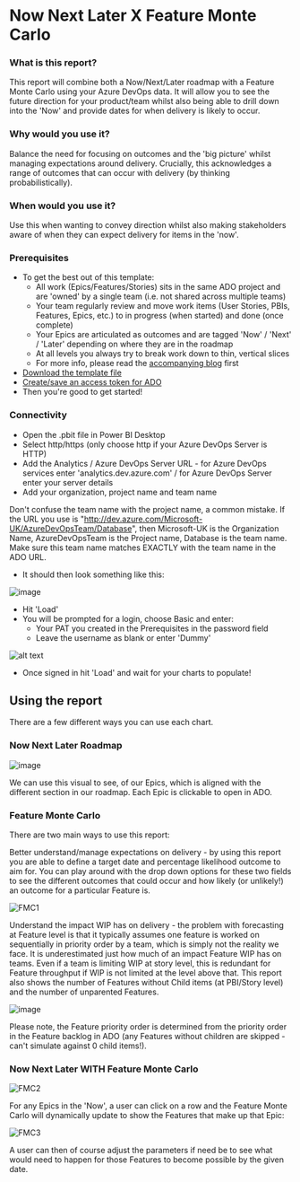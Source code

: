 # Now Next Later X Feature Monte Carlo

### What is this report? 
This report will combine both a Now/Next/Later roadmap with a Feature Monte Carlo using your Azure DevOps data. It will allow you to see the future direction for your product/team whilst also being able to drill down into the 'Now' and provide dates for when delivery is likely to occur. 

### Why would you use it? 
Balance the need for focusing on outcomes and the 'big picture' whilst managing expectations around delivery. Crucially, this acknowledges a range of outcomes that can occur with delivery (by thinking probabilistically).

### When would you use it?
Use this when wanting to convey direction whilst also making stakeholders aware of when they can expect delivery for items in the 'now'.

### Prerequisites
* To get the best out of this template:
  - All work (Epics/Features/Stories) sits in the same ADO project and are 'owned' by a single team (i.e. not shared across multiple teams)
  - Your team regularly review and move work items (User Stories, PBIs, Features, Epics, etc.) to in progress (when started) and done (once complete)
  - Your Epics are articulated as outcomes and are tagged 'Now' / 'Next' / 'Later' depending on where they are in the roadmap
  - At all levels you always try to break work down to thin, vertical slices
  - For more info, please read the [accompanying blog](https://medium.com/@nbrown02/outcome-focused-roadmaps-and-feature-monte-carlo-unite-833a3bb4366b) first
* [Download the template file](https://github.com/nbrown02/Now-Next-Later-X-Feature-Monte-Carlo/raw/refs/heads/main/Now%20Next%20Later%20X%20Feature%20Monte%20Carlo.pbit)
* [Create/save an access token for ADO](https://docs.microsoft.com/en-us/azure/devops/organizations/accounts/use-personal-access-tokens-to-authenticate?view=azure-devops&tabs=Windows)
* Then you're good to get started!

### Connectivity
* Open the .pbit file in Power BI Desktop
* Select http/https (only choose http if your Azure DevOps Server is HTTP)
* Add the Analytics / Azure DevOps Server URL - for Azure DevOps services enter 'analytics.dev.azure.com' / for Azure DevOps Server enter your server details
* Add your organization, project name and team name

Don't confuse the team name with the project name, a common mistake. If the URL you use is "http://dev.azure.com/Microsoft-UK/AzureDevOpsTeam/Database", then Microsoft-UK is the Organization Name, AzureDevOpsTeam is the Project name, Database is the team name. Make sure this team name matches EXACTLY with the team name in the ADO URL.

* It should then look something like this:

![image](https://github.com/user-attachments/assets/64bcee08-fb0c-401c-b552-12ef9dcff019)

* Hit 'Load' 
* You will be prompted for a login, choose Basic and enter:
  - Your PAT you created in the Prerequisites in the password field
  - Leave the username as blank or enter 'Dummy'
  
![alt text](https://docs.microsoft.com/en-us/azure/devops/report/powerbi/media/authentication-7.png?view=azure-devops)

* Once signed in hit 'Load' and wait for your charts to populate!

## Using the report
There are a few different ways you can use each chart.

### Now Next Later Roadmap

![image](https://github.com/user-attachments/assets/acdf931c-039b-4822-8ec0-27bbddb4a3f7)

We can use this visual to see, of our Epics, which is aligned with the different section in our roadmap. Each Epic is clickable to open in ADO.

### Feature Monte Carlo
There are two main ways to use this report:

Better understand/manage expectations on delivery - by using this report you are able to define a target date and percentage likelihood outcome to aim for. You can play around with the drop down options for these two fields to see the different outcomes that could occur and how likely (or unlikely!) an outcome for a particular Feature is.

![FMC1](https://github.com/user-attachments/assets/797dc54e-f190-4151-ba86-72d34a879535)

Understand the impact WIP has on delivery - the problem with forecasting at Feature level is that it typically assumes one feature is worked on sequentially in priority order by a team, which is simply not the reality we face. It is underestimated just how much of an impact Feature WIP has on teams. Even if a team is limiting WIP at story level, this is redundant for Feature throughput if WIP is not limited at the level above that. This report also shows the number of Features without Child items (at PBI/Story level) and the number of unparented Features. 

![image](https://github.com/user-attachments/assets/a3ab257c-c5da-43dd-ba6a-405584d4de88)

Please note, the Feature priority order is determined from the priority order in the Feature backlog in ADO (any Features without children are skipped - can't simulate against 0 child items!).

### Now Next Later WITH Feature Monte Carlo

![FMC2](https://github.com/user-attachments/assets/31e85b20-bd0d-4291-a511-25b510881f0b)

For any Epics in the 'Now', a user can click on a row and the Feature Monte Carlo will dynamically update to show the Features that make up that Epic:

![FMC3](https://github.com/user-attachments/assets/5d715c4f-e496-4b6a-bed8-68906652dc81)

A user can then of course adjust the parameters if need be to see what would need to happen for those Features to become possible by the given date.
